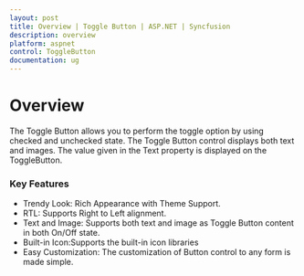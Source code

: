 ```yaml
---
layout: post
title: Overview | Toggle Button | ASP.NET | Syncfusion
description: overview
platform: aspnet
control: ToggleButton
documentation: ug
---
```


# Overview

The Toggle Button allows you to perform the toggle option by using checked and unchecked state. The Toggle Button control displays both text and images. The value given in the Text property is displayed on the ToggleButton. 

### Key Features

* Trendy Look: Rich Appearance with Theme Support.
* RTL: Supports Right to Left alignment.
* Text and Image: Supports both text and image as Toggle Button content in both On/Off state.
* Built-in Icon:Supports the built-in icon libraries
* Easy Customization: The customization of Button control to any form is made simple.
